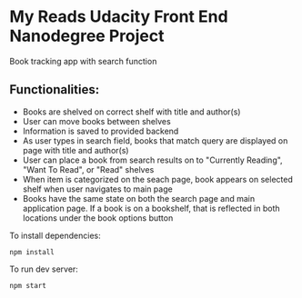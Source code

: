 # My Reads Udacity Front End Nanodegree Project
Book tracking app with search function

## Functionalities: 
- Books are shelved on correct shelf with title and author(s)
- User can move books between shelves
- Information is saved to provided backend
- As user types in search field, books that match query are displayed on page with title and author(s)
- User can place a book from search results on to "Currently Reading", "Want To Read", or "Read" shelves
- When item is categorized on the seach page, book appears on selected shelf when user navigates to main page
- Books have the same state on both the search page and main application page. If a book is on a bookshelf, that is reflected in both locations under the book options button


To install dependencies:
```
npm install
```

To run dev server:
```
npm start
```